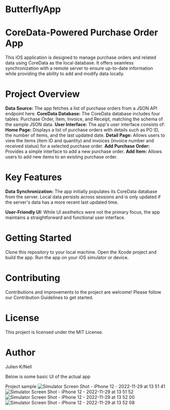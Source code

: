 # ButterflyApp

# CoreData-Powered Purchase Order App
This iOS application is designed to manage purchase orders and related data using CoreData as the local database. It offers seamless synchronization with a remote server to ensure up-to-date information while providing the ability to add and modify data locally.

# Project Overview

**Data Source:** The app fetches a list of purchase orders from a JSON API endpoint here.
**CoreData Database:** The CoreData database includes four tables: Purchase Order, Item, Invoice, and Receipt, matching the schema of the sample JSON data.
**User Interface:** The app's user interface consists of:
  **Home Page:** Displays a list of purchase orders with details such as PO ID, the number of items, and the last updated date.
  **Detail Page:** Allows users to view the items (item ID and quantity) and invoices (invoice number and received status) for a selected purchase order.
  **Add Purchase Order:** Provides a simple interface to add a new purchase order.
  **Add Item:** Allows users to add new items to an existing purchase order.

# Key Features
**Data Synchronization:** The app initially populates its CoreData database from the server. Local data persists across sessions and is only updated if the server's data has a more recent last updated time.

**User-Friendly UI:** While UI aesthetics were not the primary focus, the app maintains a straightforward and functional user interface.

# Getting Started

Clone this repository to your local machine.
Open the Xcode project and build the app.
Run the app on your iOS simulator or device.

# Contributing
Contributions and improvements to the project are welcome! Please follow our Contribution Guidelines to get started.

# License
This project is licensed under the MIT License.

# Author
Julien K/Nell

Below is some basic UI of the actual app

Project sample
![Simulator Screen Shot - iPhone 12 - 2022-11-29 at 13 51 41](https://user-images.githubusercontent.com/25380694/204496894-8ae85062-b087-4c69-bcaf-6b83844de4a0.png)
![Simulator Screen Shot - iPhone 12 - 2022-11-29 at 13 51 52](https://user-images.githubusercontent.com/25380694/204496949-aadd57b2-fd59-47bb-aa78-96f766bfb47c.png)
![Simulator Screen Shot - iPhone 12 - 2022-11-29 at 13 52 00](https://user-images.githubusercontent.com/25380694/204496961-de1e275f-be4d-4940-a946-15c29ed1dca3.png)
![Simulator Screen Shot - iPhone 12 - 2022-11-29 at 13 52 08](https://user-images.githubusercontent.com/25380694/204496971-b306ee97-f95d-4e55-9e3c-0af61fbe6004.png)
